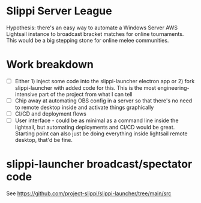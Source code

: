 # Slippi Server League
Hypothesis: there's an easy way to automate a Windows Server AWS Lightsail instance to broadcast bracket matches for online tournaments. This would be a big stepping stone for online melee communities.

# Work breakdown
- [ ] Either 1) inject some code into the slippi-launcher electron app or 2) fork slippi-launcher with added code for this. This is the most engineering-intensive part of the project from what I can tell
- [ ] Chip away at automating OBS config in a server so that there's no need to remote desktop inside and activate things graphically
- [ ] CI/CD and deployment flows
- [ ] User interface - could be as minimal as a command line inside the lightsail, but automating deployments and CI/CD would be great. Starting point can also just be doing everything inside lightsail remote desktop, that'd be fine.

# slippi-launcher broadcast/spectator code
See https://github.com/project-slippi/slippi-launcher/tree/main/src